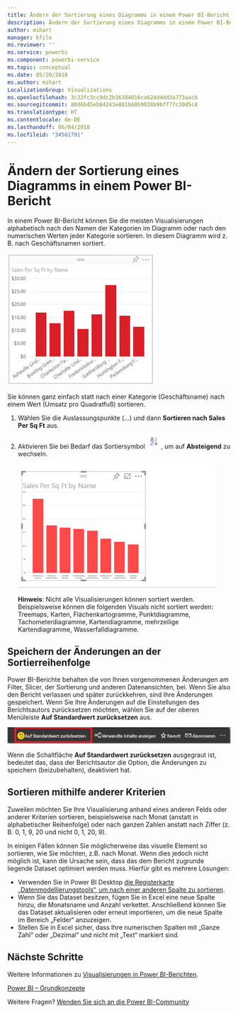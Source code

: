 ```yaml
---
title: Ändern der Sortierung eines Diagramms in einem Power BI-Bericht
description: Ändern der Sortierung eines Diagramms in einem Power BI-Bericht
author: mihart
manager: kfile
ms.reviewer: ''
ms.service: powerbi
ms.component: powerbi-service
ms.topic: conceptual
ms.date: 05/20/2018
ms.author: mihart
LocalizationGroup: Visualizations
ms.openlocfilehash: 3c32fc3cc9dc2b16384016ca624d4dd3a773aacb
ms.sourcegitcommit: 80d6b45eb84243e801b60b9038b9bff77c30d5c8
ms.translationtype: HT
ms.contentlocale: de-DE
ms.lasthandoff: 06/04/2018
ms.locfileid: "34561791"
---
```

# <a name="change-how-a-chart-is-sorted-in-a-power-bi-report"></a>Ändern der Sortierung eines Diagramms in einem Power BI-Bericht
In einem Power BI-Bericht können Sie die meisten Visualisierungen alphabetisch nach den Namen der Kategorien im Diagramm oder nach den numerischen Werten jeder Kategorie sortieren. In diesem Diagramm wird z. B. nach Geschäftsnamen sortiert.

![](media/power-bi-report-change-sort/pbi_chartsortcategory.png)

Sie können ganz einfach statt nach einer Kategorie (Geschäftsname) nach einem Wert (Umsatz pro Quadratfuß) sortieren.

1. Wählen Sie die Auslassungspunkte (...) und dann **Sortieren nach Sales Per Sq Ft** aus.
2. Aktivieren Sie bei Bedarf das Sortiersymbol ![](media/power-bi-report-change-sort/sorticon.png), um auf **Absteigend** zu wechseln.

   ![](media/power-bi-report-change-sort/sortby.gif)

   **Hinweis**: Nicht alle Visualisierungen können sortiert werden.  Beispielsweise können die folgenden Visuals nicht sortiert werden: Treemaps, Karten, Flächenkartogramme, Punktdiagramme, Tachometerdiagramme, Kartendiagramme, mehrzeilige Kartendiagramme, Wasserfalldiagramme.

## <a name="saving-changes-you-make-to-sort-order"></a>Speichern der Änderungen an der Sortierreihenfolge
Power BI-Berichte behalten die von Ihnen vorgenommenen Änderungen am Filter, Slicer, der Sortierung und anderen Datenansichten, bei. Wenn Sie also den Bericht verlassen und später zurückkehren, sind Ihre Änderungen gespeichert.  Wenn Sie Ihre Änderungen auf die Einstellungen des Berichtsautors zurücksetzen möchten, wählen Sie auf der oberen Menüleiste **Auf Standardwert zurücksetzen** aus. 

![Sortierung beibehalten](media/power-bi-report-change-sort/power-bi-reset-to-default.png)

Wenn die Schaltfläche **Auf Standardwert zurücksetzen** ausgegraut ist, bedeutet das, dass der Berichtsautor die Option, die Änderungen zu speichern (beizubehalten), deaktiviert hat.

<a name="other"></a>
## <a name="sorting-using-other-criteria"></a>Sortieren mithilfe anderer Kriterien
Zuweilen möchten Sie Ihre Visualisierung anhand eines anderen Felds oder anderer Kriterien sortieren,  beispielsweise nach Monat (anstatt in alphabetischer Reihenfolge) oder nach ganzen Zahlen anstatt nach Ziffer (z. B. 0, 1, 9, 20 und nicht 0, 1, 20, 9).  

In einigen Fällen können Sie möglicherweise das visuelle Element so sortieren, wie Sie möchten, z.B. nach Monat.  Wenn dies jedoch nicht möglich ist, kann die Ursache sein, dass das dem Bericht zugrunde liegende Dataset optimiert werden muss. Hierfür gibt es mehrere Lösungen:

* Verwenden Sie in Power BI Desktop [die Registerkarte „Datenmodellierungstools“, um nach einer anderen Spalte zu sortieren](desktop-sort-by-column.md).
* Wenn Sie das Dataset besitzen, fügen Sie in Excel eine neue Spalte hinzu, die Monatsname und Anzahl verkettet. Anschließend können Sie das Dataset aktualisieren oder erneut importieren, um die neue Spalte im Bereich „Felder“ anzuzeigen.
* Stellen Sie in Excel sicher, dass Ihre numerischen Spalten mit „Ganze Zahl“ oder „Dezimal“ und nicht mit „Text“ markiert sind.

## <a name="next-steps"></a>Nächste Schritte
Weitere Informationen zu [Visualisierungen in Power BI-Berichten](power-bi-report-visualizations.md).

[Power BI – Grundkonzepte](service-basic-concepts.md)

Weitere Fragen? [Wenden Sie sich an die Power BI-Community](http://community.powerbi.com/)
